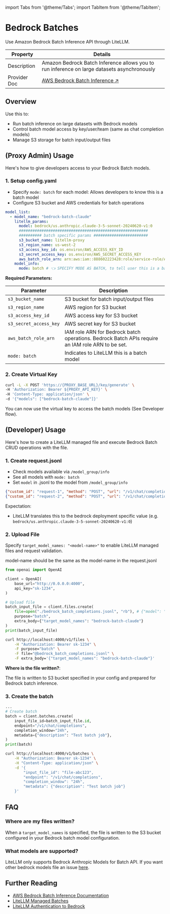 import Tabs from '@theme/Tabs';
import TabItem from '@theme/TabItem';

# Bedrock Batches

Use Amazon Bedrock Batch Inference API through LiteLLM.

| Property | Details |
|----------|---------|
| Description | Amazon Bedrock Batch Inference allows you to run inference on large datasets asynchronously |
| Provider Doc | [AWS Bedrock Batch Inference ↗](https://docs.aws.amazon.com/bedrock/latest/userguide/batch-inference.html) |

## Overview

Use this to:

- Run batch inference on large datasets with Bedrock models
- Control batch model access by key/user/team (same as chat completion models)
- Manage S3 storage for batch input/output files

## (Proxy Admin) Usage

Here's how to give developers access to your Bedrock Batch models.

### 1. Setup config.yaml

- Specify `mode: batch` for each model: Allows developers to know this is a batch model
- Configure S3 bucket and AWS credentials for batch operations

```yaml showLineNumbers title="litellm_config.yaml"
model_list:
  - model_name: "bedrock-batch-claude"
    litellm_params:
      model: bedrock/us.anthropic.claude-3-5-sonnet-20240620-v1:0
      #########################################################
      ########## batch specific params ########################
      s3_bucket_name: litellm-proxy
      s3_region_name: us-west-2
      s3_access_key_id: os.environ/AWS_ACCESS_KEY_ID
      s3_secret_access_key: os.environ/AWS_SECRET_ACCESS_KEY
      aws_batch_role_arn: arn:aws:iam::888602223428:role/service-role/AmazonBedrockExecutionRoleForAgents_BB9HNW6V4CV
    model_info: 
      mode: batch # 👈 SPECIFY MODE AS BATCH, to tell user this is a batch model
```

**Required Parameters:**

| Parameter | Description |
|-----------|-------------|
| `s3_bucket_name` | S3 bucket for batch input/output files |
| `s3_region_name` | AWS region for S3 bucket |
| `s3_access_key_id` | AWS access key for S3 bucket |
| `s3_secret_access_key` | AWS secret key for S3 bucket |
| `aws_batch_role_arn` | IAM role ARN for Bedrock batch operations. Bedrock Batch APIs require an IAM role ARN to be set. |
| `mode: batch` | Indicates to LiteLLM this is a batch model |

### 2. Create Virtual Key

```bash showLineNumbers title="create_virtual_key.sh"
curl -L -X POST 'https://{PROXY_BASE_URL}/key/generate' \
-H 'Authorization: Bearer ${PROXY_API_KEY}' \
-H 'Content-Type: application/json' \
-d '{"models": ["bedrock-batch-claude"]}'
```

You can now use the virtual key to access the batch models (See Developer flow).

## (Developer) Usage

Here's how to create a LiteLLM managed file and execute Bedrock Batch CRUD operations with the file.

### 1. Create request.jsonl

- Check models available via `/model_group/info`
- See all models with `mode: batch`
- Set `model` in .jsonl to the model from `/model_group/info`

```json showLineNumbers title="bedrock_batch_completions.jsonl"
{"custom_id": "request-1", "method": "POST", "url": "/v1/chat/completions", "body": {"model": "bedrock-batch-claude", "messages": [{"role": "system", "content": "You are a helpful assistant."}, {"role": "user", "content": "Hello world!"}], "max_tokens": 1000}}
{"custom_id": "request-2", "method": "POST", "url": "/v1/chat/completions", "body": {"model": "bedrock-batch-claude", "messages": [{"role": "system", "content": "You are an unhelpful assistant."}, {"role": "user", "content": "Hello world!"}], "max_tokens": 1000}}
```

Expectation:

- LiteLLM translates this to the bedrock deployment specific value (e.g. `bedrock/us.anthropic.claude-3-5-sonnet-20240620-v1:0`)

### 2. Upload File

Specify `target_model_names: "<model-name>"` to enable LiteLLM managed files and request validation.

model-name should be the same as the model-name in the request.jsonl

<Tabs>
<TabItem value="python" label="Python">

```python showLineNumbers title="bedrock_batch.py"
from openai import OpenAI

client = OpenAI(
    base_url="http://0.0.0.0:4000",
    api_key="sk-1234",
)

# Upload file
batch_input_file = client.files.create(
    file=open("./bedrock_batch_completions.jsonl", "rb"), # {"model": "bedrock-batch-claude"} <-> {"model": "bedrock/us.anthropic.claude-3-5-sonnet-20240620-v1:0"}
    purpose="batch",
    extra_body={"target_model_names": "bedrock-batch-claude"}
)
print(batch_input_file)
```

</TabItem>
<TabItem value="curl" label="Curl">

```bash showLineNumbers title="Upload File"
curl http://localhost:4000/v1/files \
    -H "Authorization: Bearer sk-1234" \
    -F purpose="batch" \
    -F file="@bedrock_batch_completions.jsonl" \
    -F extra_body='{"target_model_names": "bedrock-batch-claude"}'
```

</TabItem>
</Tabs>

**Where is the file written?**:

The file is written to S3 bucket specified in your config and prepared for Bedrock batch inference.

### 3. Create the batch

<Tabs>
<TabItem value="python" label="Python">

```python showLineNumbers title="bedrock_batch.py"
...
# Create batch
batch = client.batches.create( 
    input_file_id=batch_input_file.id,
    endpoint="/v1/chat/completions",
    completion_window="24h",
    metadata={"description": "Test batch job"},
)
print(batch)
```

</TabItem>
<TabItem value="curl" label="Curl">

```bash showLineNumbers title="Create Batch Request"
curl http://localhost:4000/v1/batches \
    -H "Authorization: Bearer sk-1234" \
    -H "Content-Type: application/json" \
    -d '{
        "input_file_id": "file-abc123",
        "endpoint": "/v1/chat/completions",
        "completion_window": "24h",
        "metadata": {"description": "Test batch job"}
    }'
```

</TabItem>
</Tabs>

## FAQ

### Where are my files written?

When a `target_model_names` is specified, the file is written to the S3 bucket configured in your Bedrock batch model configuration.

### What models are supported?

LiteLLM only supports Bedrock Anthropic Models for Batch API. If you want other bedrock models file an issue [here](https://github.com/BerriAI/litellm/issues/new/choose).

## Further Reading

- [AWS Bedrock Batch Inference Documentation](https://docs.aws.amazon.com/bedrock/latest/userguide/batch-inference.html)
- [LiteLLM Managed Batches](../proxy/managed_batches)
- [LiteLLM Authentication to Bedrock](https://docs.litellm.ai/docs/providers/bedrock#boto3---authentication)
